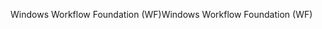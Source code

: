 <span data-ttu-id="0efb5-101">Windows Workflow Foundation (WF)</span><span class="sxs-lookup"><span data-stu-id="0efb5-101">Windows Workflow Foundation (WF)</span></span>